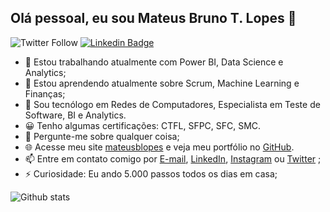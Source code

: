 ## Olá pessoal, eu sou Mateus Bruno T. Lopes 👋

![Twitter Follow](https://img.shields.io/twitter/follow/mateusblopes?style=social)
[![Linkedin Badge](https://img.shields.io/badge/-Adicione&nbsp;me&nbsp;no&nbsp;LinkedIn-blue?style=flat-square&logo=Linkedin&logoColor=white&link=https://www.linkedin.com/in/mateusblopes/)](https://www.linkedin.com/in/mateusblopes/)

- 🔭 Estou trabalhando atualmente com Power BI, Data Science e Analytics;
- 🌱 Estou aprendendo atualmente sobre Scrum, Machine Learning e Finanças;
- 👯 Sou tecnólogo em Redes de Computadores, Especialista em Teste de Software, BI e Analytics.
- 😀 Tenho algumas certificações: CTFL, SFPC, SFC, SMC.
- 💬 Pergunte-me sobre qualquer coisa;
- 🌐 Acesse meu site [mateusblopes](https://mateusblopes.github.io/) e veja meu portfólio no [GitHub](https://github.com/mateusblopes/).
- 📫 Entre em contato comigo por [E-mail](mailto:mateus.redes@gmail.com), [LinkedIn](https://www.linkedin.com/in/mateusblopes/), [Instagram](https://www.instagram.com/mateusbtlopes/) ou [Twitter](https://twitter.com/mateusblopes) ;
- ⚡ Curiosidade: Eu ando 5.000 passos todos os dias em casa;

![Github stats](https://github-readme-stats.vercel.app/api?username=mateusblopes)
